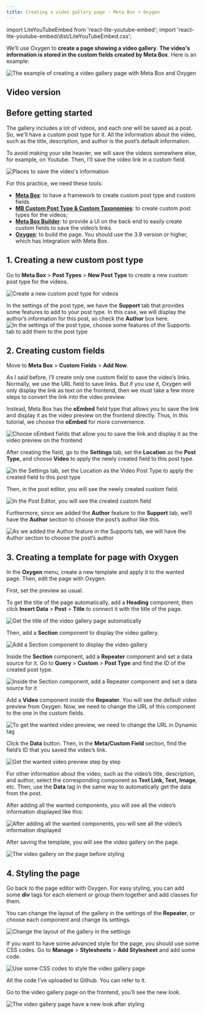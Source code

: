 ```yaml
---
title: Creating a video gallery page - Meta Box + Oxygen
---
```



import LiteYouTubeEmbed from 'react-lite-youtube-embed';
import 'react-lite-youtube-embed/dist/LiteYouTubeEmbed.css';

We’ll use Oxygen to **create a page showing a video gallery**. **The video's information is stored in the custom fields created by Meta Box**. Here is an example:

![The example of creating a video gallery page with Meta Box and Oxygen](https://i.imgur.com/xg6ygqB.png)

## Video version

<LiteYouTubeEmbed id='rs2kJI8NZYQ' />

## Before getting started

The gallery includes a lot of videos, and each one will be saved as a post. So, we'll have a custom post type for it. All the information about the video, such as the title, description, and author is the post’s default information.

To avoid making your site heavier, we will save the videos somewhere else, for example, on Youtube. Then, I’ll save the video link in a custom field.

![Places to save the video's information](https://i.imgur.com/yBa2unw.png)

For this practice, we need these tools:

* **[Meta Box](https://metabox.io)**: to have a framework to create custom post type and custom fields
* **[MB Custom Post Type & Custom Taxonomies](https://metabox.io/plugins/custom-post-type/)**: to create custom post types for the videos;
* **[Meta Box Builder](https://metabox.io/plugins/meta-box-builder/)**: to provide a UI on the back end to easily create custom fields to save the video’s links.
* **[Oxygen](https://oxygenbuilder.com/)**: to build the page. You should use the 3.9 version or higher, which has integration with Meta Box.

## 1. Creating a new custom post type

Go to **Meta Box** > **Post Types** > **New Post Type** to create a new custom post type for the videos.

![Create a new custom post type for videos](https://i.imgur.com/Ddma0xi.png)

In the settings of the post type, we have the **Support** tab that provides some features to add to your post type. In this case, we will display the author’s information for this post, so check the **Author** box here.
![In the settings of the post type, choose some features of the Supports tab to add them to the post type](https://i.imgur.com/qSceLhJ.png)

## 2. Creating custom fields

Move to **Meta Box** > **Custom Fields** > **Add New**.

As I said before, I’ll create only one custom field to save the video’s links. Normally, we use the URL field to save links. But if you use it, Oxygen will only display the link as text on the frontend, then we must take a few more steps to convert the link into the video preview.

Instead, Meta Box has the **oEmbed** field type that allows you to save the link and display it as the video preview on the frontend directly. Thus, in this tutorial, we choose the **oEmbed** for more convenience.

![Choose oEmbed fields that allow you to save the link and display it as the video preview on the frontend](https://i.imgur.com/3Q52CkV.png)

After creating the field, go to the **Settings** tab, set the **Location** as the **Post Type**, and choose **Video** to apply the newly created field to this post type.

![In the Settings tab, set the Location as the Video Post Type to apply the created field to this post type](https://i.imgur.com/yh6aob5.png)

Then, in the post editor, you will see the newly created custom field.

![In the Post Editor, you will see the created custom field](https://i.imgur.com/FM7J0e6.png)

Furthermore, since we added the **Author** feature to the **Support** tab, we’ll have the **Author** section to choose the post’s author like this.

![As we added the Author feature in the Supports tab, we will have the Author section to choose the post’s author](https://i.imgur.com/UkjEHH1.png)

## 3. Creating a template for page with Oxygen

In the **Oxygen** menu, create a new template and apply it to the wanted page. Then, edit the page with Oxygen.

First, set the preview as usual.

To get the title of the page automatically, add a **Heading** component, then click **Insert Data** > **Post** > **Title** to connect it with the title of the page.

![Get the title of the video gallery page automatically](https://i.imgur.com/gR1Xwe8.gif)

Then, add a **Section** component to display the video gallery.

![Add a Section component to display the video gallery](https://i.imgur.com/ajscNU2.png)

Inside the **Section** component, add a **Repeater** component and set a data source for it. Go to **Query** > **Custom** > **Post Type** and find the ID of the created post type.

![Inside the Section component, add a Repeater component and set a data source for it](https://i.imgur.com/MVf3BNJ.gif)

Add a **Video** component inside the **Repeater**. You will see the default video preview from Oxygen. Now, we need to change the URL of this component to the one in the custom fields.

![To get the wanted video preview, we need to change the URL in Dynamic tag](https://i.imgur.com/7rgAiUf.png)

Click the **Data** button. Then, in the **Meta/Custom Field** section, find the field’s ID that you saved the video’s link.
 
![Get the wanted video preview step by step](https://i.imgur.com/8SXcNPn.gif)

For other information about the video, such as the video’s title, description, and author, select the corresponding component as **Text Link, Text, Image**, etc. Then, use the **Data** tag in the same way to automatically get the data from the post.

After adding all the wanted components, you will see all the video’s information displayed like this:

![After adding all the wanted components, you will see all the video’s information displayed](https://i.imgur.com/cZ453jD.png)

After saving the template, you will see the video gallery on the page.

![The video gallery on the page before styling](https://i.imgur.com/5py7iGN.png)

## 4. Styling the page

Go back to the page editor with Oxygen. For easy styling, you can add some **div** tags for each element or group them together and add classes for them.

You can change the layout of the gallery in the settings of the **Repeater**, or choose each component and change its settings.

![Change the layout of the gallery in the settings](https://i.imgur.com/9a01tAh.png)

If you want to have some advanced style for the page, you should use some CSS codes. Go to **Manage** > **Stylesheets** > **Add Stylesheet** and add some code.

![Use some CSS codes to style the video gallery page](https://i.imgur.com/9cX1mYv.png)

All the code I’ve uploaded to Github. You can refer to it.

Go to the video gallery page on the frontend, you’ll see the new look.

![The video gallery page have a new look after styling](https://i.imgur.com/xg6ygqB.png)

